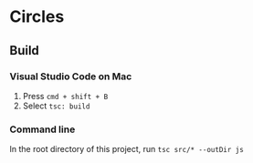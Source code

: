 # Circles

## Build

### Visual Studio Code on Mac
1. Press `cmd + shift + B`
1. Select `tsc: build`

### Command line
In the root directory of this project, run `tsc src/* --outDir js`
